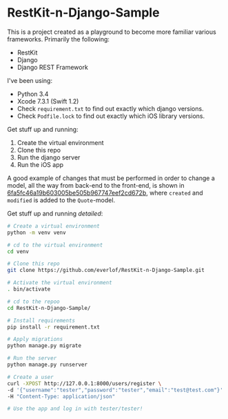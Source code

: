 # RestKit-n-Django-Sample

This is a project created as a playground to become more familiar various frameworks. Primarily the following:
 * RestKit
 * Django
 * Django REST Framework

I've been using:
 * Python 3.4
 * Xcode 7.3.1 (Swift 1.2)
 * Check `requirement.txt` to find out exactly which django versions.
 * Check `Podfile.lock` to find out exactly which iOS library versions.

Get stuff up and running:
 1. Create the virtual environment
 2. Clone this repo
 3. Run the django server
 4. Run the iOS app

A good example of changes that must be performed in order to change a model, all the way from back-end to the front-end, is shown in [6fa5fc46a19b603005be505b967747eef2cd672b](https://github.com/everlof/RestKit-n-Django-Sample/commit/6fa5fc46a19b603005be505b967747eef2cd672b), where `created` and `modified` is added to the `Quote`-model.

Get stuff up and running _detailed_:
```bash
# Create a virtual environment
python -m venv venv

# cd to the virtual environment
cd venv

# Clone this repo
git clone https://github.com/everlof/RestKit-n-Django-Sample.git

# Activate the virtual environment
. bin/activate

# cd to the repoo
cd RestKit-n-Django-Sample/

# Install requirements
pip install -r requirement.txt

# Apply migrations
python manage.py migrate

# Run the server
python manage.py runserver

# Create a user
curl -XPOST http://127.0.0.1:8000/users/register \
-d '{"username":"tester","password":"tester","email":"test@test.com"}' \
-H "Content-Type: application/json"

# Use the app and log in with tester/tester!
```
